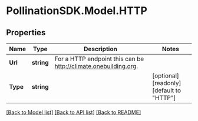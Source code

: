 
# PollinationSDK.Model.HTTP

## Properties

Name | Type | Description | Notes
------------ | ------------- | ------------- | -------------
**Url** | **string** | For a HTTP endpoint this can be http://climate.onebuilding.org. | 
**Type** | **string** |  | [optional] [readonly] [default to "HTTP"]

[[Back to Model list]](../README.md#documentation-for-models)
[[Back to API list]](../README.md#documentation-for-api-endpoints)
[[Back to README]](../README.md)

